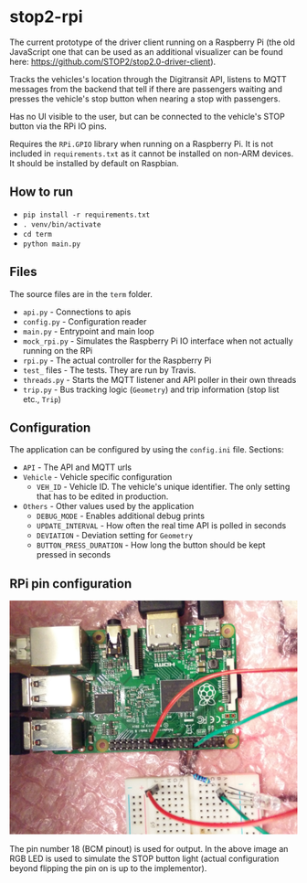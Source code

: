 # stop2-rpi

The current prototype of the driver client running on a Raspberry Pi (the old JavaScript one that can be used as an additional visualizer can be found here: https://github.com/STOP2/stop2.0-driver-client). 

Tracks the vehicles's location through the Digitransit API, listens to MQTT messages from the backend that tell if there are passengers waiting and presses the vehicle's stop button when nearing a stop with passengers. 

Has no UI visible to the user, but can be connected to the vehicle's STOP button via the RPi IO pins.

Requires the `RPi.GPIO` library when running on a Raspberry Pi. It is not included in `requirements.txt` as it cannot be installed on non-ARM devices. It should be installed by default on Raspbian.

## How to run

- `pip install -r requirements.txt`
- `. venv/bin/activate`
- `cd term`
- `python main.py`

## Files

The source files are in the `term` folder.
- `api.py` - Connections to apis
- `config.py` - Configuration reader
- `main.py` - Entrypoint and main loop
- `mock_rpi.py` - Simulates the Raspberry Pi IO interface when not actually running on the RPi
- `rpi.py` - The actual controller for the Raspberry Pi
- `test_` files - The tests. They are run by Travis.
- `threads.py` - Starts the MQTT listener and API poller in their own threads
- `trip.py` - Bus tracking logic (`Geometry`) and trip information (stop list etc., `Trip`)

## Configuration

The application can be configured by using the `config.ini` file. Sections:
- `API` - The API and MQTT urls
- `Vehicle` - Vehicle specific configuration
  - `VEH_ID` - Vehicle ID. The vehicle's unique identifier. The only setting that has to be edited in production.
- `Others` - Other values used by the application
  - `DEBUG_MODE` - Enables additional debug prints
  - `UPDATE_INTERVAL` - How often the real time API is polled in seconds
  - `DEVIATION` - Deviation setting for `Geometry`
  - `BUTTON_PRESS_DURATION` - How long the button should be kept pressed in seconds

## RPi pin configuration

![pins](https://github.com/STOP2/stop2-rpi/blob/master/pins.png)

The pin number 18 (BCM pinout) is used for output. In the above image an RGB LED is used to simulate the STOP button light (actual configuration beyond flipping the pin on is up to the implementor).

